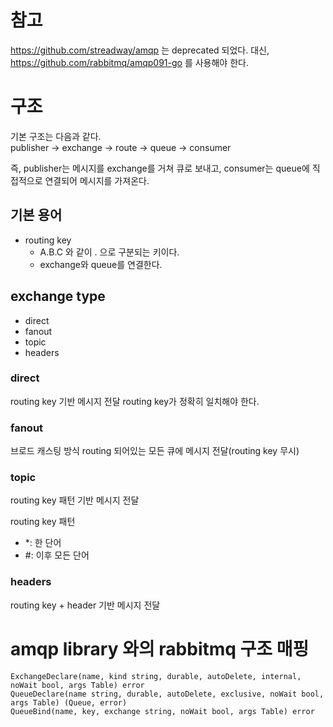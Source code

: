 # 참고
https://github.com/streadway/amqp 는 deprecated 되었다.
대신, https://github.com/rabbitmq/amqp091-go 를 사용해야 한다.

# 구조

기본 구조는 다음과 같다.  
publisher -> exchange -> route -> queue -> consumer

즉, publisher는 메시지를 exchange를 거쳐 큐로 보내고,
consumer는 queue에 직접적으로 연결되어 메시지를 가져온다.

## 기본 용어

- routing key
    - A.B.C 와 같이 . 으로 구분되는 키이다.
    - exchange와 queue를 연결한다.

## exchange type

- direct
- fanout
- topic
- headers

### direct

routing key 기반 메시지 전달
routing key가 정확히 일치해야 한다.

### fanout

브로드 캐스팅 방식
routing 되어있는 모든 큐에 메시지 전달(routing key 무시)

### topic

routing key 패턴 기반 메시지 전달

routing key 패턴

- *: 한 단어
- #: 이후 모든 단어

### headers

routing key + header 기반 메시지 전달

# amqp library 와의 rabbitmq 구조 매핑
```
ExchangeDeclare(name, kind string, durable, autoDelete, internal, noWait bool, args Table) error
QueueDeclare(name string, durable, autoDelete, exclusive, noWait bool, args Table) (Queue, error)
QueueBind(name, key, exchange string, noWait bool, args Table) error
```
